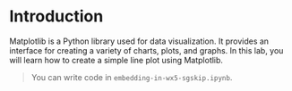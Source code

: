 # Introduction

Matplotlib is a Python library used for data visualization. It provides an interface for creating a variety of charts, plots, and graphs. In this lab, you will learn how to create a simple line plot using Matplotlib.

> You can write code in `embedding-in-wx5-sgskip.ipynb`.
